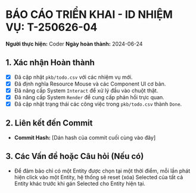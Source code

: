 # BÁO CÁO TRIỂN KHAI - ID NHIỆM VỤ: T-250626-04

**Người thực hiện:** Coder
**Ngày hoàn thành:** 2024-06-24

## 1. Xác nhận Hoàn thành
- [x] Đã cập nhật `pkb/todo.csv` với các nhiệm vụ mới.
- [x] Đã định nghĩa Resource Mouse và các Component UI cơ bản.
- [x] Đã nâng cấp System `Interact` để xử lý đầu vào chuột thật.
- [x] Đã nâng cấp System `Render` để cung cấp phản hồi trực quan.
- [x] Đã cập nhật trạng thái các công việc trong `pkb/todo.csv` thành `Done`.

## 2. Liên kết đến Commit
- **Commit Hash:** [Dán hash của commit cuối cùng vào đây]

## 3. Các Vấn đề hoặc Câu hỏi (Nếu có)
- Để đảm bảo chỉ có một Entity được chọn tại một thời điểm, mỗi lần phát hiện click vào một Entity, hệ thống sẽ reset (xóa) Selected của tất cả Entity khác trước khi gán Selected cho Entity hiện tại. 